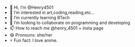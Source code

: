 - 👋 Hi, I’m @Henry4501
- 👀 I’m interested in art,coding,reading,etc...
- 🌱 I’m currently learning BTech
- 💞️ I’m looking to collaborate on programming and developing
- 📫 How to reach me @henry_4501 = insta page
- 😄 Pronouns: she/her
- ⚡ Fun fact: I love anime.

<!---
Henry4501/Henry4501 is a ✨ special ✨ repository because its `README.md` (this file) appears on your GitHub profile.
You can click the Preview link to take a look at your changes.
--->
